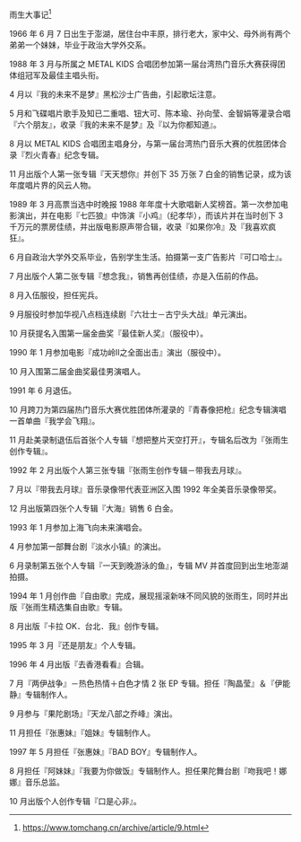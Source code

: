 雨生大事记[^1]

1966 年 6 月 7 日出生于澎湖，居住台中丰原，排行老大，家中父、母外尚有两个弟弟一个妹妹，毕业于政治大学外交系。

1988 年 3 月与所属之 METAL KIDS 合唱团参加第一届台湾热门音乐大赛获得团体组冠军及最佳主唱头衔。

4 月以『我的未来不是梦』黑松沙士广告曲，引起歌坛注意。

5 月和飞碟唱片歌手及知已二重唱、钮大可、陈本瑜、孙向莹、金智娟等灌录合唱『六个朋友』，收录『我的未来不是梦』及『以为你都知道』。

8 月以 METAL KIDS 合唱团主唱身分，与第一届台湾热门音乐大赛的优胜团体合录『烈火青春』纪念专辑。

11 月出版个人第一张专辑『天天想你』并创下 35 万张 7 白金的销售记录，成为该年度唱片界的风云人物。 

1989 年 3 月高票当选中时晚报 1988 年年度十大歌唱新人奖榜首。第一次参加电影演出，并在电影『七匹狼』中饰演『小鸡』（纪孝华），而该片并在当时创下 3 千万元的票房佳绩，并出版电影原声带合辑，收录『如果你冷』及『我喜欢疯狂』。

6 月自政治大学外交系毕业，告别学生生活。拍摄第一支广告影片『可口哈士』。

7 月出版个人第二张专辑『想念我』，销售再创佳绩，亦是入伍前的作品。

8 月入伍服役，担任宪兵。

9 月服役时参加华视八点档连续剧『六壮士－古宁头大战』单元演出。

10 月获提名入围第一届金曲奖『最佳新人奖』（服役中）。

1990 年 1 月参加电影『成功岭Ⅱ之全面出击』演出（服役中）。

10 月入围第二届金曲奖最佳男演唱人。

1991 年 6 月退伍。

10 月跨刀为第四届热门音乐大赛优胜团体所灌录的『青春像把枪』纪念专辑演唱一首单曲『我学会飞翔』。

11 月赴美录制退伍后首张个人专辑『想把整片天空打开』，专辑名后改为『张雨生创作专辑』。

1992 年 2 月出版个人第三张专辑『张雨生创作专辑－带我去月球』。

7 月以『带我去月球』音乐录像带代表亚洲区入围 1992 年全美音乐录像带奖。

12 月出版第四张个人专辑『大海』销售 6 白金。

1993 年 1 月参加上海飞向未来演唱会。

4 月参加第一部舞台剧『淡水小镇』的演出。

6 月录制第五张个人专辑『一天到晚游泳的鱼』，专辑 MV 并首度回到出生地澎湖拍摄。

1994 年 1 月创作曲『自由歌』完成，展现摇滚新味不同风貌的张雨生，同时并出版『张雨生精选集自由歌』专辑。

8 月出版『卡拉 OK．台北．我』创作专辑。

1995 年 3 月『还是朋友』个人专辑。

1996 年 4 月出版『去香港看看』合辑。

7 月『两伊战争』－热色热情＋白色才情 2 张 EP 专辑。担任『陶晶莹』＆『伊能静』专辑制作人。

9 月参与『果陀剧场』『天龙八部之乔峰』演出。

11 月担任『张惠妹』『姐妹』专辑制作人。 

1997 年 5 月担任『张惠妹』『BAD BOY』专辑制作人。

8 月担任『阿妹妹』『我要为你做饭』专辑制作人。担任果陀舞台剧『吻我吧！娜娜』音乐总监。

10 月出版个人创作专辑『口是心非』。

[^1]: https://www.tomchang.cn/archive/article/9.html